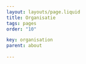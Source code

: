 ```yaml
---
layout: layouts/page.liquid
title: Organisatie
tags: pages
order: "10"

key: organisation
parent: about
  
---
```

